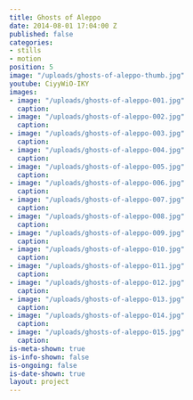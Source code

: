 ```yaml
---
title: Ghosts of Aleppo
date: 2014-08-01 17:04:00 Z
published: false
categories:
- stills
- motion
position: 5
image: "/uploads/ghosts-of-aleppo-thumb.jpg"
youtube: CiyyWiO-IKY
images:
- image: "/uploads/ghosts-of-aleppo-001.jpg"
  caption: 
- image: "/uploads/ghosts-of-aleppo-002.jpg"
  caption: 
- image: "/uploads/ghosts-of-aleppo-003.jpg"
  caption: 
- image: "/uploads/ghosts-of-aleppo-004.jpg"
  caption: 
- image: "/uploads/ghosts-of-aleppo-005.jpg"
  caption: 
- image: "/uploads/ghosts-of-aleppo-006.jpg"
  caption: 
- image: "/uploads/ghosts-of-aleppo-007.jpg"
  caption: 
- image: "/uploads/ghosts-of-aleppo-008.jpg"
  caption: 
- image: "/uploads/ghosts-of-aleppo-009.jpg"
  caption: 
- image: "/uploads/ghosts-of-aleppo-010.jpg"
  caption: 
- image: "/uploads/ghosts-of-aleppo-011.jpg"
  caption: 
- image: "/uploads/ghosts-of-aleppo-012.jpg"
  caption: 
- image: "/uploads/ghosts-of-aleppo-013.jpg"
  caption: 
- image: "/uploads/ghosts-of-aleppo-014.jpg"
  caption: 
- image: "/uploads/ghosts-of-aleppo-015.jpg"
  caption: 
is-meta-shown: true
is-info-shown: false
is-ongoing: false
is-date-shown: true
layout: project
---
```


